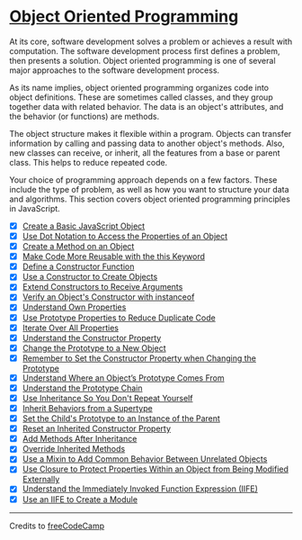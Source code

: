 # [Object Oriented Programming](https://www.freecodecamp.org/learn/javascript-algorithms-and-data-structures/object-oriented-programming/)

At its core, software development solves a problem or achieves a result with computation. The software development process first defines a problem, then presents a solution. Object oriented programming is one of several major approaches to the software development process.

As its name implies, object oriented programming organizes code into object definitions. These are sometimes called classes, and they group together data with related behavior. The data is an object's attributes, and the behavior (or functions) are methods.

The object structure makes it flexible within a program. Objects can transfer information by calling and passing data to another object's methods. Also, new classes can receive, or inherit, all the features from a base or parent class. This helps to reduce repeated code.

Your choice of programming approach depends on a few factors. These include the type of problem, as well as how you want to structure your data and algorithms. This section covers object oriented programming principles in JavaScript.

- [x] [Create a Basic JavaScript Object](01-create-a-basic-javascript-object.js)
- [x] [Use Dot Notation to Access the Properties of an Object](02-use-dot-notation-to-access-the-properties-of-an-object.js)
- [x] [Create a Method on an Object](03-create-a-method-on-an-object.js)
- [x] [Make Code More Reusable with the this Keyword](04-make-code-more-reusable-with-the-this-keyword.js)
- [x] [Define a Constructor Function](05-define-a-constructor-function.js)
- [x] [Use a Constructor to Create Objects](06-use-a-constructor-to-create-objects.js)
- [x] [Extend Constructors to Receive Arguments](07-extend-constructors-to-receive-arguments.js)
- [x] [Verify an Object's Constructor with instanceof](08-verify-an-objects-constructor-with-instanceof.js)
- [x] [Understand Own Properties](09-understand-own-properties.js)
- [x] [Use Prototype Properties to Reduce Duplicate Code](10-use-prototype-properties-to-reduce-duplicate-code.js)
- [x] [Iterate Over All Properties](11-iterate-over-all-properties.js)
- [x] [Understand the Constructor Property](12-understand-the-constructor-property.js)
- [x] [Change the Prototype to a New Object](13-change-the-prototype-to-a-new-object.js)
- [x] [Remember to Set the Constructor Property when Changing the Prototype](14-remember-to-set-the-constructor-property-when-changing-the-prototype.js)
- [x] [Understand Where an Object’s Prototype Comes From](15-understand-where-an-objects-prototype-comes-from.js)
- [x] [Understand the Prototype Chain](16-understand-the-prototype-chain.js)
- [x] [Use Inheritance So You Don't Repeat Yourself](17-use-inheritance-so-you-dont-repeat-yourself.js)
- [x] [Inherit Behaviors from a Supertype](18-inherit-behaviors-from-a-supertype.js)
- [x] [Set the Child's Prototype to an Instance of the Parent](19-set-the-childs-prototype-to-an-instance-of-the-parent.js)
- [x] [Reset an Inherited Constructor Property](20-reset-an-inherited-constructor-property.js)
- [x] [Add Methods After Inheritance](21-add-methods-after-inheritance.js)
- [x] [Override Inherited Methods](22-override-inherited-methods.js)
- [x] [Use a Mixin to Add Common Behavior Between Unrelated Objects](23-use-a-mixin-to-add-common-behavior-between-unrelated-objects.js)
- [x] [Use Closure to Protect Properties Within an Object from Being Modified Externally](24-use-closure-to-protect-properties-within-an-object-from-being-modified-externally.js)
- [x] [Understand the Immediately Invoked Function Expression (IIFE)](25-understand-the-immediately-invoked-function-expression-iife.js)
- [x] [Use an IIFE to Create a Module](26-use-an-iife-to-create-a-module.js)

---

Credits to [freeCodeCamp](https://www.freecodecamp.org/)
